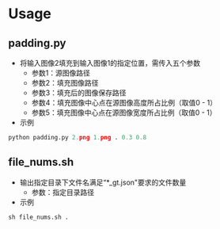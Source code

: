 # Usage



## padding.py

- 将输入图像2填充到输入图像1的指定位置，需传入五个参数
  - 参数1：源图像路径
  - 参数2：填充图像路径
  - 参数3：填充后的图像保存路径
  - 参数4：填充图像中心点在源图像高度所占比例（取值0 - 1）
  - 参数5：填充图像中心点在源图像宽度所占比例（取值0 - 1）
- 示例

```python
python padding.py 2.png 1.png . 0.3 0.8
```



## file_nums.sh

- 输出指定目录下文件名满足“*_gt.json"要求的文件数量
  - 参数：指定目录路径
- 示例

```
sh file_nums.sh .
```

